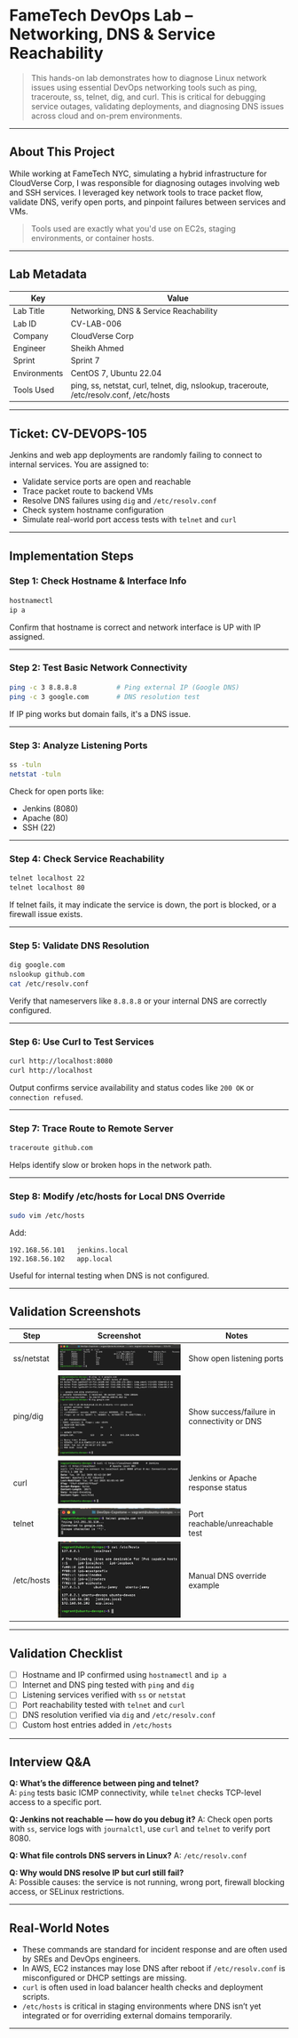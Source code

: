 # FameTech DevOps Lab – Networking, DNS & Service Reachability

> This hands-on lab demonstrates how to diagnose Linux network issues using essential DevOps networking tools such as ping, traceroute, ss, telnet, dig, and curl. This is critical for debugging service outages, validating deployments, and diagnosing DNS issues across cloud and on-prem environments.

---

## About This Project

While working at FameTech NYC, simulating a hybrid infrastructure for CloudVerse Corp, I was responsible for diagnosing outages involving web and SSH services. I leveraged key network tools to trace packet flow, validate DNS, verify open ports, and pinpoint failures between services and VMs.

> Tools used are exactly what you'd use on EC2s, staging environments, or container hosts.

---

## Lab Metadata

| Key          | Value                                                                                    |
| ------------ | ---------------------------------------------------------------------------------------- |
| Lab Title    | Networking, DNS & Service Reachability                                                   |
| Lab ID       | CV-LAB-006                                                                               |
| Company      | CloudVerse Corp                                                                          |
| Engineer     | Sheikh Ahmed                                                                             |
| Sprint       | Sprint 7                                                                                 |
| Environments | CentOS 7, Ubuntu 22.04                                                                   |
| Tools Used   | ping, ss, netstat, curl, telnet, dig, nslookup, traceroute, /etc/resolv.conf, /etc/hosts |

---

## Ticket: CV-DEVOPS-105

Jenkins and web app deployments are randomly failing to connect to internal services. You are assigned to:

- Validate service ports are open and reachable
- Trace packet route to backend VMs
- Resolve DNS failures using `dig` and `/etc/resolv.conf`
- Check system hostname configuration
- Simulate real-world port access tests with `telnet` and `curl`

---

## Implementation Steps

### Step 1: Check Hostname & Interface Info

```bash
hostnamectl
ip a
```

Confirm that hostname is correct and network interface is UP with IP assigned.

---

### Step 2: Test Basic Network Connectivity

```bash
ping -c 3 8.8.8.8          # Ping external IP (Google DNS)
ping -c 3 google.com       # DNS resolution test
```

If IP ping works but domain fails, it's a DNS issue.

---

### Step 3: Analyze Listening Ports

```bash
ss -tuln
netstat -tuln
```

Check for open ports like:

- Jenkins (8080)
- Apache (80)
- SSH (22)

---

### Step 4: Check Service Reachability

```bash
telnet localhost 22
telnet localhost 80
```

If telnet fails, it may indicate the service is down, the port is blocked, or a firewall issue exists.

---

### Step 5: Validate DNS Resolution

```bash
dig google.com
nslookup github.com
cat /etc/resolv.conf
```

Verify that nameservers like `8.8.8.8` or your internal DNS are correctly configured.

---

### Step 6: Use Curl to Test Services

```bash
curl http://localhost:8080
curl http://localhost
```

Output confirms service availability and status codes like `200 OK` or `connection refused`.

---

### Step 7: Trace Route to Remote Server

```bash
traceroute github.com
```

Helps identify slow or broken hops in the network path.

---

### Step 8: Modify /etc/hosts for Local DNS Override

```bash
sudo vim /etc/hosts
```

Add:

```
192.168.56.101   jenkins.local
192.168.56.102   app.local
```

Useful for internal testing when DNS is not configured.

---

## Validation Screenshots

| Step       | Screenshot                           | Notes                                       |
| ---------- | ------------------------------------ | ------------------------------------------- |
| ss/netstat | ![ss](screenshots/ports_open.png)    | Show open listening ports                   |
| ping/dig   | ![dig](screenshots/ping_output.png)  | Show success/failure in connectivity or DNS |
| curl       | ![curl](screenshots/curl_test.png)   | Jenkins or Apache response status           |
| telnet     | ![telnet](screenshots/telnet.png)    | Port reachable/unreachable test             |
| /etc/hosts | ![hosts](screenshots/hosts_file.png) | Manual DNS override example                 |

---

## Validation Checklist

- [ ] Hostname and IP confirmed using `hostnamectl` and `ip a`
- [ ] Internet and DNS ping tested with `ping` and `dig`
- [ ] Listening services verified with `ss` or `netstat`
- [ ] Port reachability tested with `telnet` and `curl`
- [ ] DNS resolution verified via `dig` and `/etc/resolv.conf`
- [ ] Custom host entries added in `/etc/hosts`

---

## Interview Q\&A

**Q: What’s the difference between ping and telnet?**  
A: `ping` tests basic ICMP connectivity, while `telnet` checks TCP-level access to a specific port.

**Q: Jenkins not reachable — how do you debug it?**
A: Check open ports with `ss`, service logs with `journalctl`, use `curl` and `telnet` to verify port 8080.

**Q: What file controls DNS servers in Linux?**
A: `/etc/resolv.conf`

**Q: Why would DNS resolve IP but curl still fail?**  
A: Possible causes: the service is not running, wrong port, firewall blocking access, or SELinux restrictions.

---

## Real-World Notes

- These commands are standard for incident response and are often used by SREs and DevOps engineers.
- In AWS, EC2 instances may lose DNS after reboot if `/etc/resolv.conf` is misconfigured or DHCP settings are missing.
- `curl` is often used in load balancer health checks and deployment scripts.
- `/etc/hosts` is critical in staging environments where DNS isn’t yet integrated or for overriding external domains temporarily.

---
